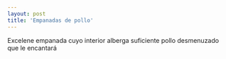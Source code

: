 ```yaml
---
layout: post
title: 'Empanadas de pollo'
---
```


Excelene empanada cuyo interior alberga suficiente pollo desmenuzado que le encantará  
